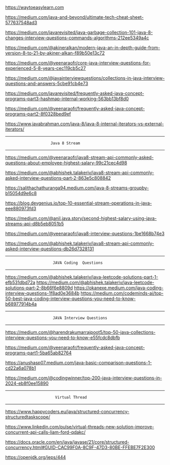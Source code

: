 https://waytoeasylearn.com

https://medium.com/java-and-beyond/ultimate-tech-cheat-sheet-577637548ad3

https://medium.com/javarevisited/java-garbage-collection-101-java-8-changes-interview-questions-commands-algorithms-212ee5349a4c

https://medium.com/@akineralkan/modern-java-an-in-depth-guide-from-version-8-to-21-by-akiner-alkan-f89b50e13c72

https://medium.com/@veenaraofr/core-java-interview-questions-for-experienced-5-8-years-cec119cb5c27

https://medium.com/@javainterviewquestions/collections-in-java-interview-questions-and-answers-5cbe91cb4e73

https://medium.com/javarevisited/frequently-asked-java-concept-programs-part3-hashmap-internal-working-563bb13bf8d0

https://medium.com/@veenaraofr/frequently-asked-java-concept-programs-part2-8f0328bed9ef

https://www.javabrahman.com/java-8/java-8-internal-iterators-vs-external-iterators/

******************************************************************************************
                        Java 8 Stream 
******************************************************************************************

https://medium.com/@veenaraofr/java8-stream-api-commonly-asked-questions-about-employee-highest-salary-99c21cec4d98

https://medium.com/@abhishek.talakeriv/java8-stream-api-commonly-asked-interview-questions-part-2-863e5c808842

https://salithachathuranga94.medium.com/java-8-streams-groupby-b15054d9e6c8

https://blog.devgenius.io/top-10-essential-stream-operations-in-java-eee880973fd3

https://medium.com/@anil.java.story/second-highest-salary-using-java-streams-api-d8b5eb8051b5

https://medium.com/@veenaraofr/java8-interview-questions-1be1668b74e3

https://medium.com/@abhishek.talakeriv/java8-stream-api-commonly-asked-interview-questions-db26d7328131


************************************************************************************************
                         JAVA Coding  Questions
************************************************************************************************

https://medium.com/@abhishek.talakeriv/java-leetcode-solutions-part-1-efb531dbd72a
https://medium.com/@abhishek.talakeriv/java-leetcode-solutions-part-2-8b66f6e8809d
https://okanexe.medium.com/java-coding-interview-questions-1f8ad0e3684b
https://medium.com/codeminds-ai/top-50-best-java-coding-interview-questions-you-need-to-know-b68977914b4a

************************************************************************************************
                         JAVA Interview Questions
************************************************************************************************

https://medium.com/@harendrakumarrajpoot5/top-50-java-collections-interview-questions-you-need-to-know-e55fcdc8dbfb

https://medium.com/@veenaraofr/frequently-asked-java-concept-programs-part1-5ba65ab82764

https://anushasp07.medium.com/java-basic-comparison-questions-1-cd22a6a078b1

https://medium.com/@codingwinner/top-200-java-interview-questions-in-2024-eb8f0ee15890


***************************************************************************************************
                          Virtual Thread 
***************************************************************************************************
https://www.happycoders.eu/java/structured-concurrency-structuredtaskscope/

https://www.linkedin.com/pulse/virtual-threads-new-solution-improve-concurrent-api-calls-liam-ford-qdakc/

https://docs.oracle.com/en/java/javase/21/core/structured-concurrency.html#GUID-CAC99F0A-8C9F-47D3-80BE-FFEBE7F2E300

https://openjdk.org/jeps/444
